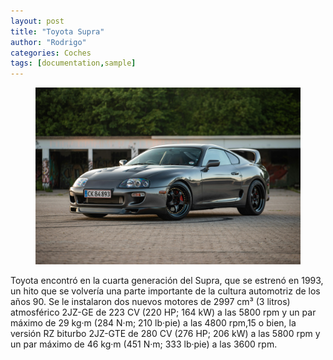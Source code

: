```yaml
---
layout: post
title: "Toyota Supra"
author: "Rodrigo"
categories: Coches
tags: [documentation,sample]
---
```

<figure>
<img src='/assets/img/supra.jpg'>
</figure>

Toyota encontró en la cuarta generación del Supra, que se estrenó en 1993, un hito que se volvería una parte importante de la cultura automotriz de los años 90.
Se le instalaron dos nuevos motores de 2997 cm³ (3 litros) atmosférico 2JZ-GE de 223 CV (220 HP; 164 kW) a las 5800 rpm y un par máximo de 29 kg·m (284 N·m; 210 lb·pie) a las 4800 rpm,15​ o bien, la versión RZ biturbo 2JZ-GTE de 280 CV (276 HP; 206 kW) a las 5800 rpm y un par máximo de 46 kg·m (451 N·m; 333 lb·pie) a las 3600 rpm.